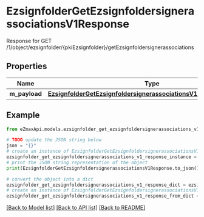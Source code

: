 # EzsignfolderGetEzsignfoldersignerassociationsV1Response

Response for GET /1/object/ezsignfolder/{pkiEzsignfolder}/getEzsignfoldersignerassociations

## Properties

Name | Type | Description | Notes
------------ | ------------- | ------------- | -------------
**m_payload** | [**EzsignfolderGetEzsignfoldersignerassociationsV1ResponseMPayload**](EzsignfolderGetEzsignfoldersignerassociationsV1ResponseMPayload.md) |  | 

## Example

```python
from eZmaxApi.models.ezsignfolder_get_ezsignfoldersignerassociations_v1_response import EzsignfolderGetEzsignfoldersignerassociationsV1Response

# TODO update the JSON string below
json = "{}"
# create an instance of EzsignfolderGetEzsignfoldersignerassociationsV1Response from a JSON string
ezsignfolder_get_ezsignfoldersignerassociations_v1_response_instance = EzsignfolderGetEzsignfoldersignerassociationsV1Response.from_json(json)
# print the JSON string representation of the object
print(EzsignfolderGetEzsignfoldersignerassociationsV1Response.to_json())

# convert the object into a dict
ezsignfolder_get_ezsignfoldersignerassociations_v1_response_dict = ezsignfolder_get_ezsignfoldersignerassociations_v1_response_instance.to_dict()
# create an instance of EzsignfolderGetEzsignfoldersignerassociationsV1Response from a dict
ezsignfolder_get_ezsignfoldersignerassociations_v1_response_from_dict = EzsignfolderGetEzsignfoldersignerassociationsV1Response.from_dict(ezsignfolder_get_ezsignfoldersignerassociations_v1_response_dict)
```
[[Back to Model list]](../README.md#documentation-for-models) [[Back to API list]](../README.md#documentation-for-api-endpoints) [[Back to README]](../README.md)


